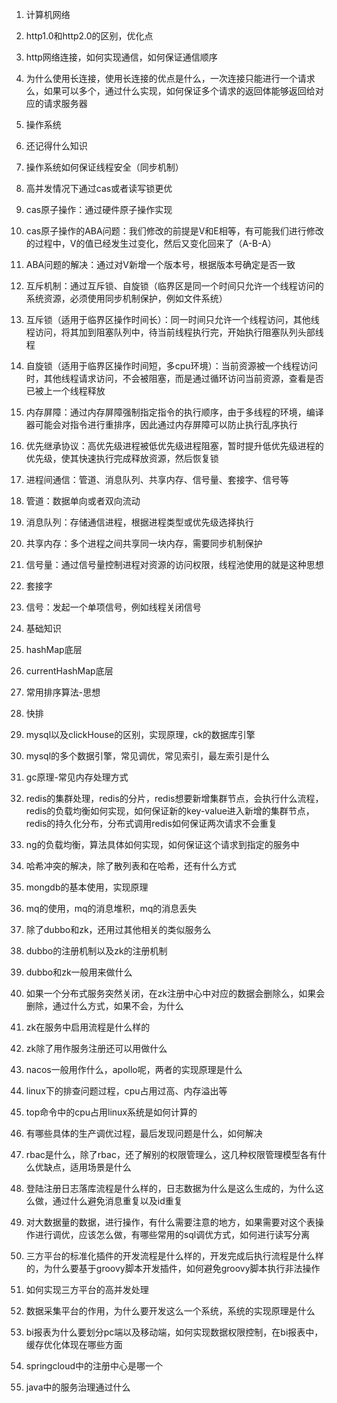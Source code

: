 1. 计算机网络

1. http1.0和http2.0的区别，优化点
2. http网络连接，如何实现通信，如何保证通信顺序
3. 为什么使用长连接，使用长连接的优点是什么，一次连接只能进行一个请求么，如果可以多个，通过什么实现，如何保证多个请求的返回体能够返回给对应的请求服务器

2. 操作系统

1. 还记得什么知识
2. 操作系统如何保证线程安全（同步机制）

1. 高并发情况下通过cas或者读写锁更优
2. cas原子操作：通过硬件原子操作实现

1. cas原子操作的ABA问题：我们修改的前提是V和E相等，有可能我们进行修改的过程中，V的值已经发生过变化，然后又变化回来了（A-B-A）

1. ABA问题的解决：通过对V新增一个版本号，根据版本号确定是否一致

3. 互斥机制：通过互斥锁、自旋锁（临界区是同一个时间只允许一个线程访问的系统资源，必须使用同步机制保护，例如文件系统）

1. 互斥锁（适用于临界区操作时间长）：同一时间只允许一个线程访问，其他线程访问，将其加到阻塞队列中，待当前线程执行完，开始执行阻塞队列头部线程
2. 自旋锁（适用于临界区操作时间短，多cpu环境）：当前资源被一个线程访问时，其他线程请求访问，不会被阻塞，而是通过循环访问当前资源，查看是否已被上一个线程释放

4. 内存屏障：通过内存屏障强制指定指令的执行顺序，由于多线程的环境，编译器可能会对指令进行重排序，因此通过内存屏障可以防止执行乱序执行
5. 优先继承协议：高优先级进程被低优先级进程阻塞，暂时提升低优先级进程的优先级，使其快速执行完成释放资源，然后恢复锁

3. 进程间通信：管道、消息队列、共享内存、信号量、套接字、信号等

1. 管道：数据单向或者双向流动
2. 消息队列：存储通信进程，根据进程类型或优先级选择执行
3. 共享内存：多个进程之间共享同一块内存，需要同步机制保护
4. 信号量：通过信号量控制进程对资源的访问权限，线程池使用的就是这种思想
5. 套接字
6. 信号：发起一个单项信号，例如线程关闭信号

3. 基础知识

1. hashMap底层
2. currentHashMap底层

4. 常用排序算法-思想

1. 快排

5. mysql以及clickHouse的区别，实现原理，ck的数据库引擎

1. mysql的多个数据引擎，常见调优，常见索引，最左索引是什么

6. gc原理-常见内存处理方式
7. redis的集群处理，redis的分片，redis想要新增集群节点，会执行什么流程，redis的负载均衡如何实现，如何保证新的key-value进入新增的集群节点，redis的持久化分布，分布式调用redis如何保证两次请求不会重复
8. ng的负载均衡，算法具体如何实现，如何保证这个请求到指定的服务中
9. 哈希冲突的解决，除了散列表和在哈希，还有什么方式
10. mongdb的基本使用，实现原理
11. mq的使用，mq的消息堆积，mq的消息丢失
12. 除了dubbo和zk，还用过其他相关的类似服务么

1. dubbo的注册机制以及zk的注册机制
2. dubbo和zk一般用来做什么
3. 如果一个分布式服务突然关闭，在zk注册中心中对应的数据会删除么，如果会删除，通过什么方式，如果不会，为什么
4. zk在服务中启用流程是什么样的
5. zk除了用作服务注册还可以用做什么

13. nacos一般用作什么，apollo呢，两者的实现原理是什么
14. linux下的排查问题过程，cpu占用过高、内存溢出等

1. top命令中的cpu占用linux系统是如何计算的
2. 有哪些具体的生产调优过程，最后发现问题是什么，如何解决

15. rbac是什么，除了rbac，还了解别的权限管理么，这几种权限管理模型各有什么优缺点，适用场景是什么
16. 登陆注册日志落库流程是什么样的，日志数据为什么是这么生成的，为什么这么做，通过什么避免消息重复以及id重复
17. 对大数据量的数据，进行操作，有什么需要注意的地方，如果需要对这个表操作进行调优，应该怎么做，有哪些常用的sql调优方式，如何进行读写分离
18. 三方平台的标准化插件的开发流程是什么样的，开发完成后执行流程是什么样的，为什么要基于groovy脚本开发插件，如何避免groovy脚本执行非法操作
19. 如何实现三方平台的高并发处理
20. 数据采集平台的作用，为什么要开发这么一个系统，系统的实现原理是什么
21. bi报表为什么要划分pc端以及移动端，如何实现数据权限控制，在bi报表中，缓存优化体现在哪些方面
22. springcloud中的注册中心是哪一个
23. java中的服务治理通过什么